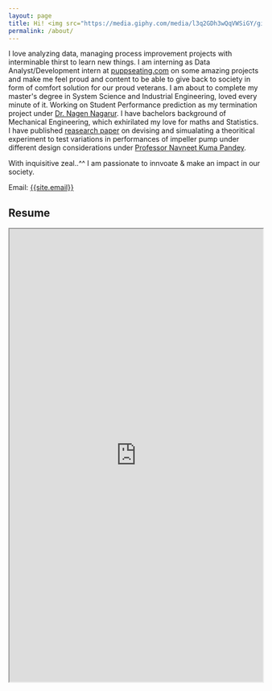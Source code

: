 ```yaml
---
layout: page
title: Hi! <img src="https://media.giphy.com/media/l3q2GDh3wQqVWSiGY/giphy.gif" width="50" height="50" />
permalink: /about/
---
```

<p>
 I love analyzing data, managing process improvement projects with interminable thirst to learn new things.
 I am interning as Data Analyst/Development intern at <a href="https://puppseating.com/" target="_blank">puppseating.com</a> on 
 some amazing projects and make me feel proud and content to be able to give back to society in form of comfort solution for our proud   veterans. I am about to complete my master's degree in System Science and Industrial Engineering, loved every minute of it. Working on Student Performance prediction as my termination project under 
 <a href="https://www.binghamton.edu/ssie/people/nagarur.html" target="_blank">Dr. Nagen Nagarur</a>. I have bachelors background of Mechanical Engineering, which exhirilated my love for maths and Statistics. I have published 
<a href="http://www.sankalan.org/pdf/P%203%20Study%20of%20Impeller%20Design%20Considerations%20of%20a%20Centrifugal%20Pump%20and%20Investigate%20its%20effect%20on%20Pump%20Performance%20using%20ANSYS.pdf" target="_blank">reasearch paper</a> on devising and simualating a theoritical experiment to test variations in performances of impeller pump under different design considerations under <a href="http://jssaten.ac.in/academics/me/fac_profile.php?userid=EANME987" target="_blank">Professor Navneet Kuma Pandey</a>.
</p>

<p>
          With inquisitive zeal..^^ I am passionate to innvoate & make an impact in our society.
</p>

Email: <a href="mailto:{{site.email}}?Subject=From Blog Site:">{{site.email}}</a>



## Resume
<iframe src="https://drive.google.com/file/d/1xjCCs7yf8-KOZc3EzJErPxryGliwZPTj/preview" width="100%" height="900"></iframe>
 
